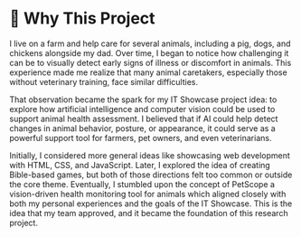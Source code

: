 # 🐾 Why This Project

I live on a farm and help care for several animals, including a pig, dogs, and chickens alongside my dad. Over time, I began to notice how challenging it can be to visually detect early signs of illness or discomfort in animals. This experience made me realize that many animal caretakers, especially those without veterinary training, face similar difficulties.

That observation became the spark for my IT Showcase project idea: to explore how artificial intelligence and computer vision could be used to support animal health assessment. I believed that if AI could help detect changes in animal behavior, posture, or appearance, it could serve as a powerful support tool for farmers, pet owners, and even veterinarians.

Initially, I considered more general ideas like showcasing web development with HTML, CSS, and JavaScript. Later, I explored the idea of creating Bible-based games, but both of those directions felt too common or outside the core theme. Eventually, I stumbled upon the concept of PetScope a vision-driven health monitoring tool for animals which aligned closely with both my personal experiences and the goals of the IT Showcase. This is the idea that my team approved, and it became the foundation of this research project.
